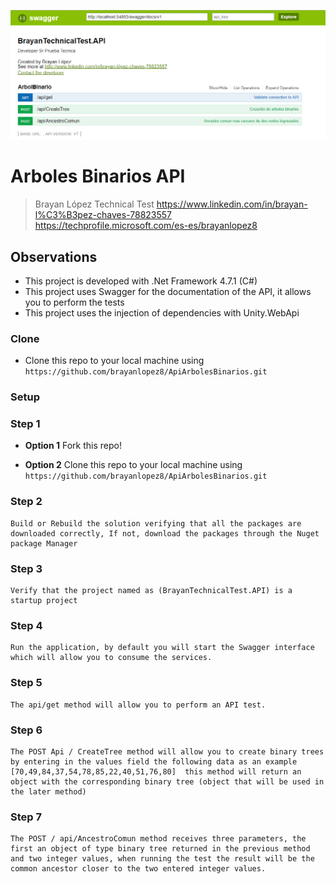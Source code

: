 <a href="#"><img src="https://github.com/brayanlopez8/ApiArbolesBinarios/blob/master/ImagenAPIArbolBinario.PNG?raw=true" title="api swagger" alt="api Swagger"></a>


# Arboles Binarios API

> Brayan López Technical Test
>https://www.linkedin.com/in/brayan-l%C3%B3pez-chaves-78823557
>https://techprofile.microsoft.com/es-es/brayanlopez8
## Observations

- This project is developed with .Net Framework 4.7.1 (C#)
- This project uses Swagger for the documentation of the API, it allows you to perform the tests
- This project uses the injection of dependencies with Unity.WebApi

### Clone

- Clone this repo to your local machine using `https://github.com/brayanlopez8/ApiArbolesBinarios.git`

### Setup

### Step 1

- **Option 1**
    Fork this repo!

- **Option 2**
    Clone this repo to your local machine using `https://github.com/brayanlopez8/ApiArbolesBinarios.git`

### Step 2

	Build or Rebuild the solution verifying that all the packages are downloaded correctly, If not, download the packages through the Nuget package Manager

### Step 3

	Verify that the project named as (BrayanTechnicalTest.API) is a startup project

### Step 4

	Run the application, by default you will start the Swagger interface which will allow you to consume the services.

### Step 5

	The api/get method will allow you to perform an API test.

### Step 6
	The POST Api / CreateTree method will allow you to create binary trees by entering in the values field the following data as an example [70,49,84,37,54,78,85,22,40,51,76,80]  this method will return an object with the corresponding binary tree (object that will be used in the later method)

 ### Step 7
	The POST / api/AncestroComun method receives three parameters, the first an object of type binary tree returned in the previous method and two integer values, when running the test the result will be the common ancestor closer to the two entered integer values.

